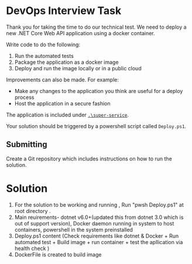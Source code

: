 # DevOps Interview Task

Thank you for taking the time to do our technical test. We need to deploy a new .NET Core Web API application using a docker container.

Write code to do the following:

1. Run the automated tests
2. Package the application as a docker image
3. Deploy and run the image locally or in a public cloud

Improvements can also be made. For example:

- Make any changes to the application you think are useful for a deploy process
- Host the application in a secure fashion

The application is included under [`.\super-service`](`.\super-service`).

Your solution should be triggered by a powershell script called `Deploy.ps1`.

## Submitting

Create a Git repository which includes instructions on how to run the solution. 


# Solution

1) For the solution to be working and running , Run "pwsh Deploy.ps1" at root directory . 
2) Main reuirements- dotnet v6.0+(updated this from dotnet 3.0 which is out of support version), Docker daemon running in system to host containers, powershell in the system preinstalled
2) Deploy.ps1 content (Check requirements like dotnet & Docker + Run automated test + Build image + run container + test the apllication via health check )
3) DockerFile is created to build image 